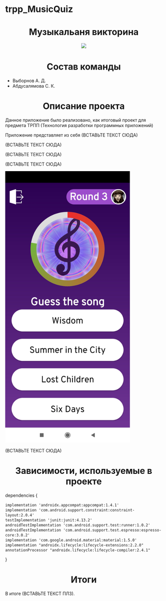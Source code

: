 # trpp_MusicQuiz
<h1 align="center">Музыкальаня викторина</h1>
<p align="center">
<img src="https://img.shields.io/badge/version-1.0.0-darkblue">
</p>

<h1 align="center">Состав команды</h1>
<ul>
    <li>Выборнов А. Д.</li>
    <li>Абдусалямова С. К.</li>
</ul>

<h1 align="center">Описание проекта</h1>

<p>Данное приложение было реализовано, как итоговый проект для предмета ТРПП (Технология разработки программных приложений)</p>

<p>Приложение представляет из себя (ВСТАВЬТЕ ТЕКСТ СЮДА) </p>


<p align="center><img width="400" src="img/1.jpg"></p>

<p>(ВСТАВЬТЕ ТЕКСТ СЮДА) </p>

<p align="center><img width="400" src="img/2.jpg"></p>

<p>(ВСТАВЬТЕ ТЕКСТ СЮДА) </p>

<p align="center><img width="400" src="img/3.jpg"></p>

<p>(ВСТАВЬТЕ ТЕКСТ СЮДА) </p>

<img width="400" src="img/4.jpg">

<p>(ВСТАВЬТЕ ТЕКСТ СЮДА) </p>

<p align="center><img width="400" src="img/5.jpg"></p>




<h1 align="center">Зависимости, используемые в проекте</h1>
<p>dependencies {
    
    
    implementation 'androidx.appcompat:appcompat:1.4.1'
    implementation 'com.android.support.constraint:constraint-layout:2.0.4'
    testImplementation 'junit:junit:4.13.2'
    androidTestImplementation 'com.android.support.test:runner:1.0.2'
    androidTestImplementation 'com.android.support.test.espresso:espresso-core:3.0.2'
    implementation 'com.google.android.material:material:1.5.0'
    implementation "androidx.lifecycle:lifecycle-extensions:2.2.0"
    annotationProcessor "androidx.lifecycle:lifecycle-compiler:2.4.1"
}</p>

<h1 align="center"> Итоги </h1>

<p>В итоге (ВСТАВЬТЕ ТЕКСТ ПЛЗ).</p>
